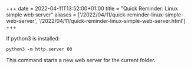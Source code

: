 +++ 
date = 2022-04-11T13:52:00+01:00
title = "Quick Reminder: Linux simple web server"
aliases = ['/2022/04/11/quick-reminder-linux-simple-web-server', '/2022/04/11/quick-reminder-linux-simple-web-server.html']
+++

If python3 is installed:

```
python3 -m http.server 80
``` 

This command starts a new web server for the current folder.